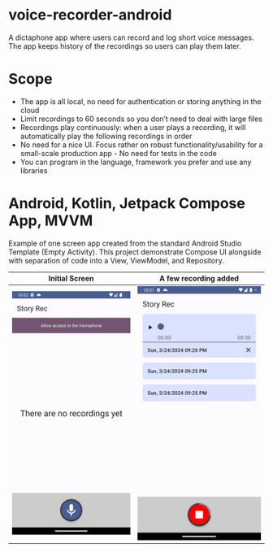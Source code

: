 # voice-recorder-android
A dictaphone app where users can record and log short voice messages. The app keeps history of the
recordings so users can play them later.

# Scope
- The app is all local, no need for authentication or storing anything in the cloud
- Limit recordings to 60 seconds so you don’t need to deal with large files
- Recordings play continuously: when a user plays a recording, it will automatically play the
  following recordings in order
- No need for a nice UI. Focus rather on robust functionality/usability for a small-scale production
  app - No need for tests in the code
- You can program in the language, framework you prefer and use any libraries

# Android, Kotlin, Jetpack Compose App, MVVM
Example of one screen app created from the standard Android Studio Template (Empty Activity). This
project demonstrate Compose UI alongside with separation of code into a View, ViewModel, and
Repository.

Initial Screen             |  A few recording added
:-------------------------:|:-------------------------:
![Image](Screenshot_1.png)     |  ![Image](Screenshot_2.png)